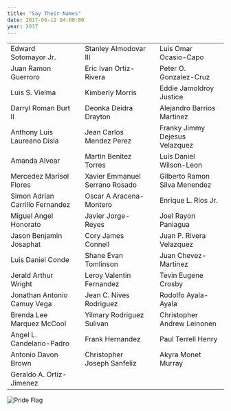 ```yaml
---
title: "Say Their Names"
date: 2017-06-12 04:00:00
year: 2017
---
```


<table class="centered">
  <tr><td>Edward Sotomayor Jr.</td><td>    </td><td>Stanley Almodovar III</td><td>    </td><td>Luis Omar Ocasio-Capo</td></tr>
  <tr><td>Juan Ramon Guerroro</td><td></td><td>Eric Ivan Ortiz-Rivera</td><td></td><td>Peter O. Gonzalez-Cruz</td></tr>
  <tr><td>Luis S. Vielma</td><td></td><td>Kimberly Morris</td><td></td><td>Eddie Jamoldroy Justice</td></tr>
  <tr><td>Darryl Roman Burt II</td><td></td><td>Deonka Deidra Drayton</td><td></td><td>Alejandro Barrios Martinez</td></tr>
  <tr><td>Anthony Luis Laureano Disla</td><td></td><td>Jean Carlos Mendez Perez</td><td></td><td>Franky Jimmy Dejesus Velazquez</td></tr>
  <tr><td>Amanda Alvear</td><td></td><td>Martin Benitez Torres</td><td></td><td>Luis Daniel Wilson-Leon</td></tr>
  <tr><td>Mercedez Marisol Flores</td><td></td><td>Xavier Emmanuel Serrano Rosado</td><td></td><td>Gilberto Ramon Silva Menendez</td></tr>
  <tr><td>Simon Adrian Carrillo Fernandez</td><td></td><td>Oscar A Aracena-Montero</td><td></td><td>Enrique L. Rios Jr.</td></tr>
  <tr><td>Miguel Angel Honorato</td><td></td><td>Javier Jorge-Reyes</td><td></td><td>Joel Rayon Paniagua</td></tr>
  <tr><td>Jason Benjamin Josaphat</td><td></td><td>Cory James Connell</td><td></td><td>Juan P. Rivera Velazquez</td></tr>
  <tr><td>Luis Daniel Conde</td><td></td><td>Shane Evan Tomlinson</td><td></td><td>Juan Chevez-Martinez</td></tr>
  <tr><td>Jerald Arthur Wright</td><td></td><td>Leroy Valentin Fernandez</td><td></td><td>Tevin Eugene Crosby</td></tr>
  <tr><td>Jonathan Antonio Camuy Vega</td><td></td><td>Jean C. Nives Rodriguez</td><td></td><td>Rodolfo Ayala-Ayala</td></tr>
  <tr><td>Brenda Lee Marquez McCool</td><td></td><td>Yilmary Rodriguez Sulivan</td><td></td><td>Christopher Andrew Leinonen</td></tr>
  <tr><td>Angel L. Candelario-Padro</td><td></td><td>Frank Hernandez</td><td></td><td>Paul Terrell Henry</td></tr>
  <tr><td>Antonio Davon Brown</td><td></td><td>Christopher Joseph Sanfeliz</td><td></td><td>Akyra Monet Murray</td></tr>
  <tr><td>Geraldo A. Ortiz-Jimenez</td><td></td><td></td><td></td><td></td></tr>
</table>

<p><img src="{{'/files/2017/06/pride.jpg' | relative_url}}" alt="Pride Flag" class="centered"></p>
